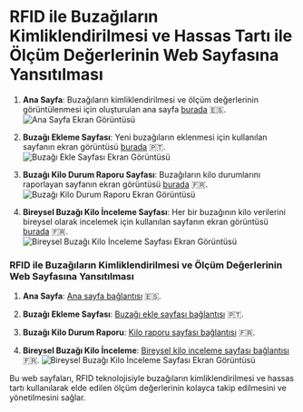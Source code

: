 # RFID ile Buzağıların Kimliklendirilmesi ve Hassas Tartı ile Ölçüm Değerlerinin Web Sayfasına Yansıtılması

1. **Ana Sayfa**: Buzağıların kimliklendirilmesi ve ölçüm değerlerinin görüntülenmesi için oluşturulan ana sayfa [burada](https://github.com/AleynaKocaman/calf/blob/main/homepage.php) 🇪🇸.  
   ![Ana Sayfa Ekran Görüntüsü](screenshhot\anasayfa.png)

2. **Buzağı Ekleme Sayfası**: Yeni buzağıların eklenmesi için kullanılan sayfanın ekran görüntüsü [burada](https://github.com/AleynaKocaman/calf/blob/main/addcalf.php) 🇵🇹.  
   ![Buzağı Ekle Sayfası Ekran Görüntüsü](screenshhot\anasayfa.png)

3. **Buzağı Kilo Durum Raporu Sayfası**: Buzağıların kilo durumlarını raporlayan sayfanın ekran görüntüsü [burada](https://github.com/AleynaKocaman/calf/blob/main/calfkg.php) 🇫🇷.  
   ![Buzağı Kilo Durum Raporu Ekran Görüntüsü](screenshhot\anasayfa.png)

4. **Bireysel Buzağı Kilo İnceleme Sayfası**: Her bir buzağının kilo verilerini bireysel olarak incelemek için kullanılan sayfanın ekran görüntüsü [burada](https://github.com/AleynaKocaman/calf/blob/main/onecalfkg.php) 🇫🇷.  
   ![Bireysel Buzağı Kilo İnceleme Sayfası Ekran Görüntüsü](screenshhot\anasayfa.png)


### RFID ile Buzağıların Kimliklendirilmesi ve Ölçüm Değerlerinin Web Sayfasına Yansıtılması

1. **Ana Sayfa**: [Ana sayfa bağlantısı](https://github.com/AleynaKocaman/calf/blob/main/homepage.php) 🇪🇸.

2. **Buzağı Ekleme Sayfası**: [Buzağı ekle sayfası bağlantısı](https://github.com/AleynaKocaman/calf/blob/main/addcalf.php) 🇵🇹.

3. **Buzağı Kilo Durum Raporu**: [Kilo raporu sayfası bağlantısı](https://github.com/AleynaKocaman/calf/blob/main/calfkg.php) 🇫🇷.

4. **Bireysel Buzağı Kilo İnceleme**: [Bireysel kilo inceleme sayfası bağlantısı](https://github.com/AleynaKocaman/calf/blob/main/onecalfkg.php) 🇫🇷.
 ![Bireysel Buzağı Kilo İnceleme Sayfası Ekran Görüntüsü](screenshhot/anasayfa.png)

Bu web sayfaları, RFID teknolojisiyle buzağıların kimliklendirilmesi ve hassas tartı kullanılarak elde edilen ölçüm değerlerinin kolayca takip edilmesini ve yönetilmesini sağlar.
